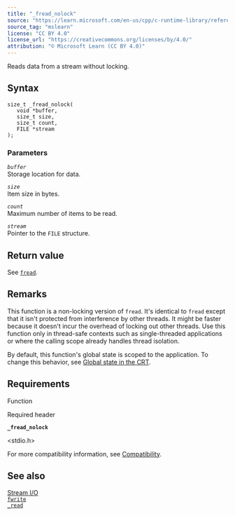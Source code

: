 ```yaml
---
title: "_fread_nolock"
source: "https://learn.microsoft.com/en-us/cpp/c-runtime-library/reference/fread-nolock?view=msvc-170"
source_tag: "mslearn"
license: "CC BY 4.0"
license_url: "https://creativecommons.org/licenses/by/4.0/"
attribution: "© Microsoft Learn (CC BY 4.0)"
---
```

Reads data from a stream without locking.

## Syntax

```
size_t _fread_nolock(
   void *buffer,
   size_t size,
   size_t count,
   FILE *stream
);
```

### Parameters

_`buffer`_  
Storage location for data.

_`size`_  
Item size in bytes.

_`count`_  
Maximum number of items to be read.

_`stream`_  
Pointer to the `FILE` structure.

## Return value

See [`fread`](https://learn.microsoft.com/en-us/cpp/c-runtime-library/reference/fread?view=msvc-170).

## Remarks

This function is a non-locking version of `fread`. It's identical to `fread` except that it isn't protected from interference by other threads. It might be faster because it doesn't incur the overhead of locking out other threads. Use this function only in thread-safe contexts such as single-threaded applications or where the calling scope already handles thread isolation.

By default, this function's global state is scoped to the application. To change this behavior, see [Global state in the CRT](https://learn.microsoft.com/en-us/cpp/c-runtime-library/global-state?view=msvc-170).

## Requirements

Function

Required header

**`_fread_nolock`**

<stdio.h>

For more compatibility information, see [Compatibility](https://learn.microsoft.com/en-us/cpp/c-runtime-library/compatibility?view=msvc-170).

## See also

[Stream I/O](https://learn.microsoft.com/en-us/cpp/c-runtime-library/stream-i-o?view=msvc-170)  
[`fwrite`](https://learn.microsoft.com/en-us/cpp/c-runtime-library/reference/fwrite?view=msvc-170)  
[`_read`](https://learn.microsoft.com/en-us/cpp/c-runtime-library/reference/read?view=msvc-170)